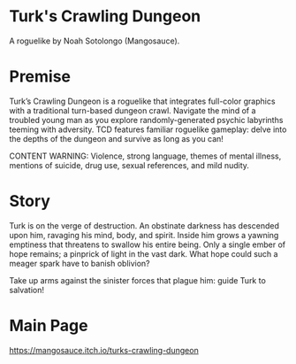 # Turk's Crawling Dungeon
A roguelike by Noah Sotolongo (Mangosauce).

# Premise

Turk’s Crawling Dungeon is a roguelike that integrates full-color graphics with a traditional turn-based dungeon crawl. Navigate the mind of a troubled young man as you explore randomly-generated psychic labyrinths teeming with adversity. TCD features familiar roguelike gameplay: delve into the depths of the dungeon and survive as long as you can! 

CONTENT WARNING: Violence, strong language, themes of mental illness, mentions of suicide, drug use, sexual references, and mild nudity.

# Story

Turk is on the verge of destruction. An obstinate darkness has descended upon him, ravaging his mind, body, and spirit. Inside him grows a yawning emptiness that threatens to swallow his entire being. Only a single ember of hope remains; a pinprick of light in the vast dark. What hope could such a meager spark have to banish oblivion?

Take up arms against the sinister forces that plague him: guide Turk to salvation!

# Main Page
https://mangosauce.itch.io/turks-crawling-dungeon
